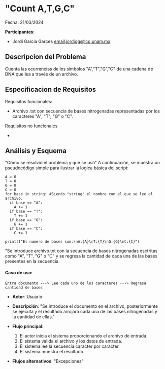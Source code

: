 # "Count A,T,G,C"

Fecha: 21/03/2024

**Participantes**:

- Jordi Garcia Garces <email:jordigg@lcg.unam.mx>

## Descripcion del Problema
Cuenta las ocurrencias de los símbolos "A","T","G","C" de una cadena de DNA que lea a través de un archivo. 


## Especificacion de Requisitos
Requisitos funcionales:

- Archivo .txt con secuencia de bases nitrogenadas representadas por los caracteres "A", "T", "G" o "C".

Requisitos no funcionales:

-

## Análisis y Esquema

"Cómo se resolvió el problema y qué se usó"
A continuación, se muestra un pseudocódigo simple para ilustrar la logica básica del script:

```
A = 0
T = 0
G = 0
C = 0
for base in string: #Siendo "string" el nombre con el que se lee el archivo.
  if base == "A":
    A += 1
  if base == "T":
    T += 1
  if base == "G":
    G += 1
  if base == "C":
    C += 1

print(f"El numero de bases son:\nA:{A}\nT:{T}\nG:{G}\nC:{C}")
```

"Se introduce archivo.txt con la secuencia de bases nitrogenadas esctritas como "A", "T", "G" o "C" y se regresa la cantidad de cada una de las bases presentes en la secuencia. 


#### Caso de uso:

```
Entra documento ---> Lee cada uno de los caracteres ---> Regresa cantidad de bases

```

- **Actor**: Usuario
- **Descripción**: "Se introduce el documento en el archivo, posteriormente se ejecuta y el resultado arrojará cada una de las bases nitrogenadas y la cantidad de ellas."
- **Flujo principal**:

	1. El actor inicia el sistema proporcionando el archivo de entrada.
	2. El sistema valida el archivo y los datos de entrada.
	3. El sistema lee la secuencia caracter por caracter. 
	4. El sistema muestra el resultado.
	
- **Flujos alternativos**: "Excepciones"

                
